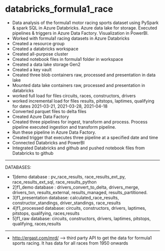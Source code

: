 # databricks_formula1_race
- Data analysis of the formula1 motor racing sports dataset using PySpark & spark SQL in Azure Databricks. Azure data lake for storage. Executed pipelines & triggers in Azure Data Factory. Visualization in PowerBI.
- Worked with formula1 racing datasets in Azure Databricks
- Created a resource group
- Created a databricks workspace 
- Created all-purpose cluster 
- Created notebook files in formula1 folder in workspace
- Created a data lake storage Gen2
- Created a key vault
- Created three blob containers raw, processed and presentation in data lake
- Mounted data lake containers raw, processed and presentation in databricks
- worked full load for files circuits, races, constructors, drivers
- worked incremental load for files results, pitstops, laptimes, qualifying for dates 2021-03-21, 2021-03-28, 2021-04-18 
- Converted parquet files to delta files 
- Created Azure Data Factory
- Created three pipelines for ingest, transform and process. Process pipeline executed ingestion and transform pipeline.
- Run these pipeline in Azure Data Factory.
- Created trigger that executes three pipeline at a specified date and time 
- Connected Databricks and PowerBI 
- Integrated Databricks and github and pushed notebook files from Databricks to github 
---------------------------------------------------------------------------------------
DATABASES:
- 1]demo database   : 
pv_race_results, race_results_ext_py, race_results_ext_sql, race_results_python
- 2]f1_demo database :
drivers_convert_to_delta, drivers_merge, drivers_txn, results_external, results_managed, results_partitioned.
- 3]f1_presentation database:
calculated_race_results, constructor_standings, driver_standings, race_results
- 4]f1_processed database:
circuits, constructors, drivers, laptimes, pitstops, qualifying, races,results 
- 5]f1_raw database:
circuits, constructors, drivers, laptimes, pitstops, qualifying, races,results 
------------------------------------------------------------------------------------------
- http://ergast.com/mrd/     --> third party API to get the data for formula1 sports racing. It has data for all races from 1950 onwards
